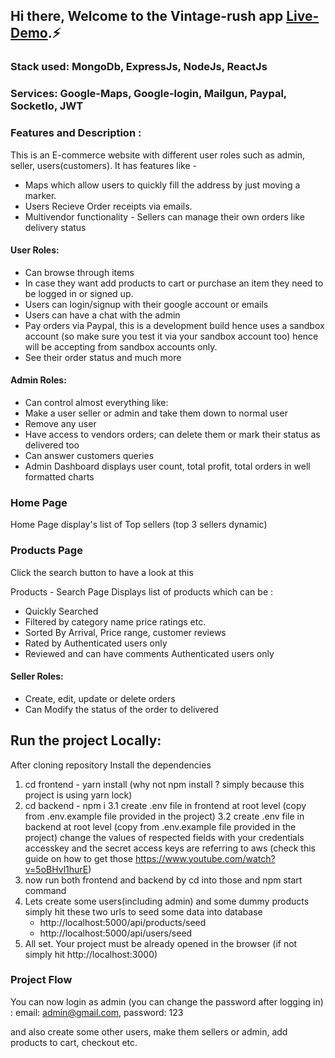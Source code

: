 ## Hi there, Welcome to the Vintage-rush app [Live-Demo].⚡

### Stack used: MongoDb, ExpressJs, NodeJs, ReactJs

### Services: Google-Maps, Google-login, Mailgun, Paypal, SocketIo, JWT

### Features and Description :
This is an E-commerce website with different user roles such as admin, seller, users(customers). 
It has features like -
* Maps which allow users to quickly fill the address by just moving a marker. 
* Users Recieve Order receipts via emails. 
* Multivendor functionality - Sellers can manage their own orders like delivery status

#### User Roles:
* Can browse through items
* In case they want add products to cart or purchase an item they need to be logged in or signed up.
* Users can login/signup with their google account or emails
* Users can have a chat with the admin
* Pay orders via Paypal, this is a development build hence uses a sandbox account (so make sure you test it via your sandbox account too) hence will be accepting from sandbox accounts only.
* See their order status and much more

#### Admin Roles:
* Can control almost everything like:
* Make a user seller or admin and take them down to normal user
* Remove any user
* Have access to vendors orders; can delete them or mark their status as delivered too
* Can answer customers queries
* Admin Dashboard displays user count, total profit, total orders in well formatted charts

### Home Page
Home Page display's list of Top sellers  (top 3 sellers dynamic)

### Products Page 
Click the search button to have a look at this

Products - Search Page Displays list of products which can be :

 - Quickly Searched
 - Filtered by category name price ratings etc.
 - Sorted By Arrival, Price range, customer reviews
 - Rated by Authenticated users only
 - Reviewed and can have comments Authenticated users only

#### Seller Roles:
* Create, edit, update or delete orders
* Can Modify the status of the order to delivered

## Run the project Locally:
After cloning repository 
Install the dependencies
1. cd frontend - yarn install (why not npm install ? simply because this project is using yarn lock)
2. cd backend - npm i 
3.1 create .env file in frontend at root level (copy from .env.example file provided in the project)
3.2 create .env file in backend at root level (copy from .env.example file provided in the project)
   change the values of respected fields with your credentials
   accesskey and the secret access keys are referring to aws (check this guide on how to get those https://www.youtube.com/watch?v=5oBHvl1hurE)
4. now run both frontend and backend by cd into those and npm start command
5. Lets create some users(including admin) and some dummy products
   simply hit these two urls to seed some data into database
   * http://localhost:5000/api/products/seed
   * http://localhost:5000/api/users/seed
6. All set. Your project must be already opened in the browser (if not simply hit http://localhost:3000)

### Project Flow
You can now login as admin (you can change the password after logging in) : 
email: admin@gmail.com,
password: 123

and also create some other users, make them sellers or admin,  add products to cart, checkout etc.
 
[Live-Demo]: https://vintage-rush-live-qsufc.ondigitalocean.app/
